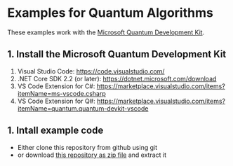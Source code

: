 # Examples for Quantum Algorithms #

These examples work with the [Microsoft Quantum Development Kit](https://docs.microsoft.com/de-de/quantum/).

## 1. Install the Microsoft Quantum Development Kit ##

1. Visual Studio Code: https://code.visualstudio.com/
1. .NET Core SDK 2.2 (or later): https://dotnet.microsoft.com/download
1. VS Code Extension for C#: https://marketplace.visualstudio.com/items?itemName=ms-vscode.csharp
1. VS Code Extension for Q#: https://marketplace.visualstudio.com/items?itemName=quantum.quantum-devkit-vscode

## 1. Intall example code ##
* Either clone this repository from github using git
* or download [this repository as zip file](https://github.com/HilmarTuneke/Quantenalgorithmen/archive/master.zip) and extract it
